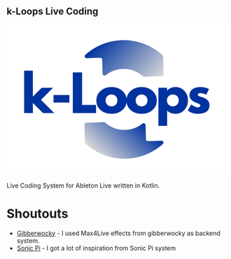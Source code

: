 ## k-Loops Live Coding

<img src="https://github.com/Onuchin-Artem/k-Loops/raw/master/logo/K-Loops%20logo%20full.png"  width="500" alt="k-loops"/>

Live Coding System for  Ableton Live written in Kotlin.


# Shoutouts

 - [Gibberwocky](https://github.com/gibber-cc/gibberwocky) - I used Max4Live effects from gibberwocky as backend system.
 - [Sonic Pi](https://sonic-pi.net/) - I got a lot of inspiration from Sonic Pi system
